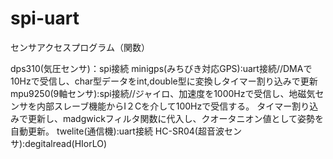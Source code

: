 # spi-uart
センサアクセスプログラム（関数）

dps310(気圧センサ)：spi接続
minigps(みちびき対応GPS):uart接続//DMAで10Hzで受信し、char型データをint,double型に変換しタイマー割り込みで更新
mpu9250(9軸センサ):spi接続//ジャイロ、加速度を1000Hzで受信し、地磁気センサを内部スレーブ機能からI２Cを介して100Hzで受信する。
タイマー割り込みで更新し、madgwickフィルタ関数に代入し、クオータニオン値として姿勢を自動更新。
twelite(通信機):uart接続
HC-SR04(超音波センサ):degitalread(HIorLO)
